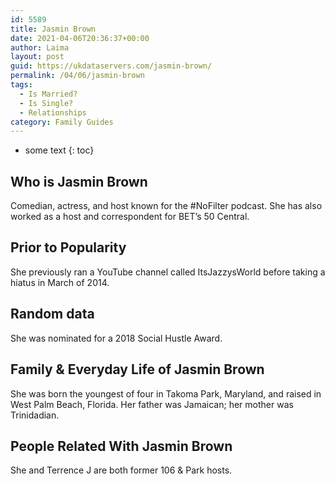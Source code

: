 ```yaml
---
id: 5589
title: Jasmin Brown
date: 2021-04-06T20:36:37+00:00
author: Laima
layout: post
guid: https://ukdataservers.com/jasmin-brown/
permalink: /04/06/jasmin-brown
tags:
  - Is Married?
  - Is Single?
  - Relationships
category: Family Guides
---
```


* some text
{: toc}


## Who is Jasmin Brown
                  
                  
                  
Comedian, actress, and host known for the #NoFilter podcast. She has also worked as a host and correspondent for BET&#8217;s 50 Central.
                  
              
            
              
            
                
                
                
## Prior to Popularity
                  
                  
                  
She previously ran a YouTube channel called ItsJazzysWorld before taking a hiatus in March of 2014.
                  
              
            
              
            
                
                
                
## Random data
                  
                  
                  
She was nominated for a 2018 Social Hustle Award. 
                  
              
            
              
            
                
                
                
## Family & Everyday Life of Jasmin Brown
                  
                  
                  
She was born the youngest of four in Takoma Park, Maryland, and raised in West Palm Beach, Florida. Her father was Jamaican; her mother was Trinidadian.
                  
              
            
              
            
                
                
                
## People Related With Jasmin Brown
                  
                  
                  
She and Terrence J are both former 106 & Park hosts.
                  
              
            
              
            
                
              
            
              
              
            
            
              
            
          
          
          